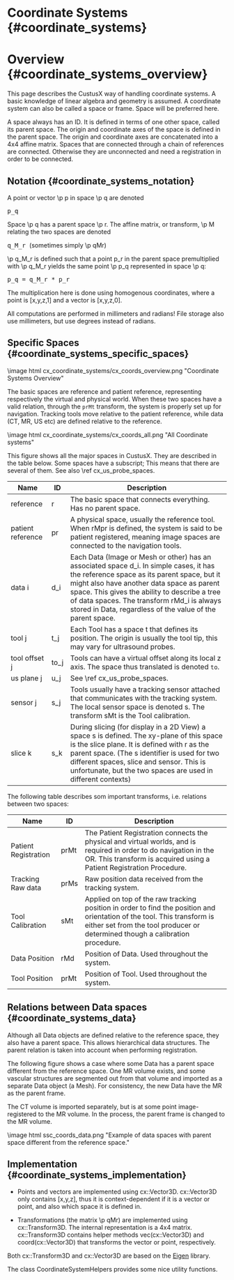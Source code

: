 Coordinate Systems {#coordinate_systems}
===========================================================

Overview {#coordinate_systems_overview}
===========================================================


This page describes the CustusX way of handling coordinate systems. A basic
knowledge of linear algebra and geometry is assumed. A coordinate system
can also be called a space or frame. Space will be preferred here.

A space always has an ID. It is defined in terms of one other space,
called its parent space. The origin and coordinate axes of the space is
defined in the parent space. The origin and coordinate axes are concatenated
into a 4x4 affine matrix. Spaces that are connected through a chain of
references are connected. Otherwise they are unconnected and need a
registration in order to be connected.


Notation {#coordinate_systems_notation}
-------------------------------------------

A point or vector \p p in space \p q are denoted

<tt> p_q </tt>

Space \p q has a parent space \p r. The affine matrix, or transform, \p M relating
the two spaces are denoted

<tt> q_M_r </tt> (sometimes simply \p qMr)

\p q_M_r is defined such that a point p_r in the parent space premultiplied
with \p q_M_r yields the same point \p p_q represented in space \p q:

<tt> p_q = q_M_r * p_r </tt>

The multiplication here is done using homogenous coordinates, where a point
is [x,y,z,1] and a vector is [x,y,z,0].

All computations are performed in millimeters and radians! File storage also use millimeters, but use degrees instead of radians.

Specific Spaces {#coordinate_systems_specific_spaces}
-------------------------------------------

\image html cx_coordinate_systems/cx_coords_overview.png "Coordinate Systems Overview"

The basic spaces are reference and patient reference, representing respectively the virtual and physical world. When these two spaces have a valid relation, through the `prMt` transform, the system is properly set up for navigation. Tracking tools move relative to the patient reference, while data (CT, MR, US etc) are defined relative to the reference. 

\image html cx_coordinate_systems/cx_coords_all.png "All Coordinate systems"

This figure shows all the major spaces in CustusX. They are described in the table below. Some spaces have a subscript; This means that there are several of them. See also \ref cx_us_probe_spaces.


| Name              |  ID   | Description
| ----------------- | ----- |-----------------------------
| reference         |  r    | The basic space that connects everything. Has no parent space.
| patient reference |  pr   | A physical space, usually the reference tool. When rMpr is defined, the system is said to be patient registered, meaning image spaces are connected to the navigation tools.
| data i            |  d_i  | Each Data (Image or Mesh or other) has an associated space d_i. In simple cases, it has the reference space as its parent space, but it might also have another data space as parent space. This gives the ability to describe a tree of data spaces. The transform rMd_i is always stored in Data, regardless of the value of the parent space.
| tool j             | t_j  | Each Tool has a space t that defines its position. The origin is usually the tool tip, this may vary for ultrasound probes.
| tool offset j      | to_j | Tools can have a virtual offset along its local z axis. The space thus translated is denoted `to`.
| us plane j         | u_j  | See \ref cx_us_probe_spaces.
| sensor j           | s_j  | Tools usually have a tracking sensor attached that communicates with the tracking system. The local sensor space is denoted s. The transform sMt is the Tool calibration.
| slice k            | s_k  | During slicing (for display in a 2D View) a space s is defined. The xy-plane of this space is the slice plane. It is defined with r as the parent space. (The s identifier is used for two different spaces, slice and sensor. This is unfortunate, but the two spaces are used in different contexts)


The following table describes som important transforms, i.e. relations between two spaces:

| Name                 |  ID   | Description
| -------------------- | ----- |-----------------------------
| Patient Registration |  prMt | The Patient Registration connects the physical and virtual worlds, and is required in order to do navigation in the OR. This transform is acquired using a Patient Registration Procedure.
| Tracking Raw data    |  prMs | Raw position data received from the tracking system.
| Tool Calibration     |  sMt  | Applied on top of the raw tracking position in order to find the position and orientation of the tool. This transform is either set from the tool producer or determined though a calibration procedure.
| Data Position        |  rMd  | Position of Data. Used throughout the system.
| Tool Position        |  prMt | Position of Tool. Used throughout the system.


Relations between Data spaces {#coordinate_systems_data}
-------------------------------------------

Although all Data objects are defined relative to the reference space, they also have a parent space. This allows hierarchical data structures. The parent relation is taken into account when performing registration.

The following figure shows a case where some Data has a parent space
different from the reference space. One MR volume exists, and some vascular
structures are segmented out from that volume and imported as a separate
Data object (a Mesh). For consistency, the new Data have the MR as the
parent frame.

The CT volume is imported separately, but is at some point image-registered
to the MR volume. In the process, the parent frame is changed to the MR
volume.
 
\image html ssc_coords_data.png "Example of data spaces with parent space different from the reference space."


Implementation {#coordinate_systems_implementation}
-------------------------------------------

- Points and vectors are implemented using cx::Vector3D. cx::Vector3D only contains
[x,y,z], thus it is context-dependent if it is a vector or point, and also
which space it is defined in.

- Transformations (the matrix \p qMr) are implemented using cx::Transform3D. The
internal representation is a 4x4 matrix. cx::Transform3D contains helper methods
vec(cx::Vector3D) and coord(cx::Vector3D) that transforms the vector or point,
respectively.

Both cx::Transform3D and cx::Vector3D are based on the [Eigen](http://eigen.tuxfamily.org) library.

The class CoordinateSystemHelpers provides some nice utility functions.


